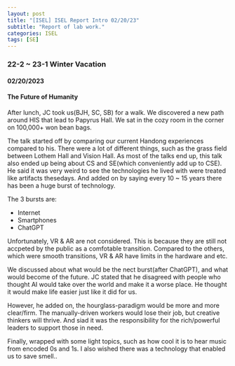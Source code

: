 ```yaml
---
layout: post
title: "[ISEL] ISEL Report Intro 02/20/23"
subtitle: "Report of lab work."
categories: ISEL
tags: [SE]
---
```


### 22-2 ~ 23-1 Winter Vacation
#### 02/20/2023
#### The Future of Humanity
After lunch, JC took us(BJH, SC, SB) for a walk. We discovered a new path around HIS that lead to Papyrus Hall.
We sat in the cozy room in the corner on 100,000+ won bean bags.

The talk started off by comparing our current Handong experiences compared to his.
There were a lot of different things, such as the grass field between Lothem Hall and Vision Hall.
As most of the talks end up, this talk also ended up being about CS and SE(which conveniently add up to CSE).
He said it was very weird to see the technologies he lived with were treated like artifacts thesedays.
And added on by saying every 10 ~ 15 years there has been a huge burst of technology.

The 3 bursts are:
* Internet
* Smartphones
* ChatGPT

Unfortunately, VR & AR are not considered. This is because they are still not accpeted by the public as a comfotable transition.
Compared to the others, which were smooth transitions, VR & AR have limits in the hardware and etc.

We discussed about what would be the nect burst(after ChatGPT), and what would become of the future.
JC stated that he disagreed with people who thought AI would take over the world and make it a worse place.
He thought it would make life easier just like it did for us.

However, he added on, the hourglass-paradigm would be more and more clear/firm.
The manually-driven workers would lose their job, but creative thinkers will thrive.
And siad it was the responsibility for the rich/powerful leaders to support those in need.

Finally, wrapped with some light topics, such as how cool it is to hear music from encoded 0s and 1s.
I also wished there was a technology that enabled us to save smell..